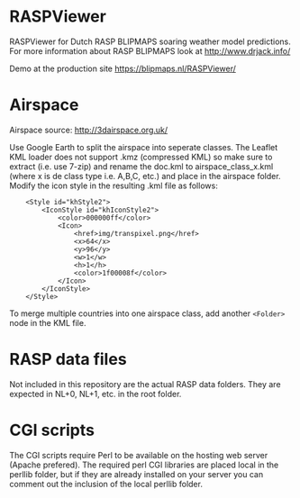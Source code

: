 # RASPViewer
RASPViewer for Dutch RASP BLIPMAPS soaring weather model predictions. For more information about RASP BLIPMAPS look at http://www.drjack.info/

Demo at the production site https://blipmaps.nl/RASPViewer/

# Airspace
Airspace source:
http://3dairspace.org.uk/

Use Google Earth to split the airspace into seperate classes. The Leaflet KML loader does not support .kmz (compressed KML) so make sure to extract (i.e. use 7-zip) and rename the doc.kml to airspace_class_x.kml (where x is de class type i.e. A,B,C, etc.) and place in the airspace folder.
Modify the icon style in the resulting .kml file as follows:

```
	<Style id="khStyle2">
		<IconStyle id="khIconStyle2">
			<color>000000ff</color>
			<Icon>
				<href>img/transpixel.png</href>
				<x>64</x>
				<y>96</y>
				<w>1</w>
				<h>1</h>
				<color>1f00008f</color>
			</Icon>
		</IconStyle>
	</Style>
```

To merge multiple countries into one airspace class, add another `<Folder>` node in the KML file.

# RASP data files
Not included in this repository are the actual RASP data folders. They are expected in NL+0, NL+1, etc. in the root folder.

# CGI scripts
The CGI scripts require Perl to be available on the hosting web server (Apache prefered). The required perl CGI libraries are placed local in the perllib folder, but if they are already installed on your server you can comment out the inclusion of the local perllib folder.

